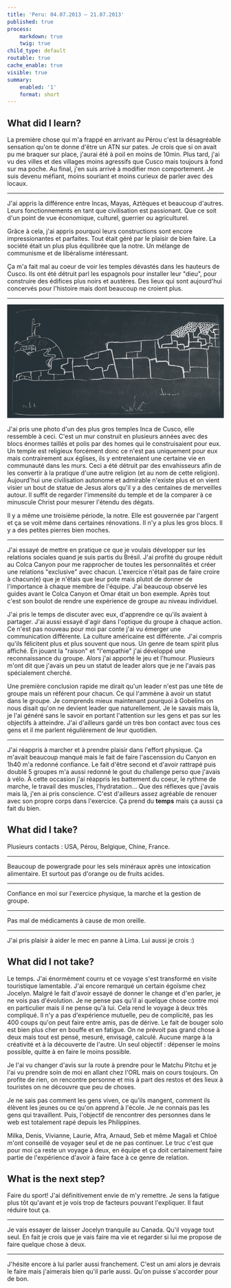 ```yaml
---
title: 'Peru: 04.07.2013 – 21.07.2013'
published: true
process:
    markdown: true
    twig: true
child_type: default
routable: true
cache_enable: true
visible: true
summary:
    enabled: '1'
    format: short
---
```


## What did I learn?

La première chose qui m'a frappé en arrivant au Pérou c'est la désagréable sensation qu'on te donne d'être un ATN sur pates. Je crois que si on avait pu me braquer sur place, j'aurai été à poil en moins de 10min. Plus tard, j'ai vu des villes et des villages moins agressifs que Cusco mais toujours à fond sur ma poche. Au final, j'en suis arrivé à modifier mon comportement. Je suis devenu méfiant, moins souriant et moins curieux de parler avec des locaux.

---

J'ai appris la différence entre Incas, Mayas, Aztèques et beaucoup d'autres. Leurs fonctionnements en tant que civilisation est passionant. Que ce soit d'un point de vue économique, culturel, guerrier ou agriculturel.

Grâce à cela, j'ai appris pourquoi leurs constructions sont encore impressionantes et parfaites. Tout était géré par le plaisir de bien faire. La société était un plus plus équilibrée que la notre. Un mélange de communisme et de libéralisme intéressant.


Ça m'a fait mal au coeur de voir les temples dévastés dans les hauteurs de Cusco. Ils ont été détruit parl les espagnols pour installer leur "dieu", pour construire des édifices plus noirs et austères. Des lieux qui sont aujourd'hui concervés pour l'histoire mais dont beaucoup ne croient plus.

---

![](temple_cusco.jpg)

J'ai pris une photo d'un des plus gros temples Inca de Cusco, elle ressemble à ceci. C'est un mur construit en plusieurs années avec des blocs énormes taillés et polis par des homes qui le construisaient pour eux. Un temple est religieux forcément donc ce n'est pas uniquement pour eux mais contrairement aux églises, ils y entretenaient une certaine vie en communauté dans les murs. Ceci a été détruit par des envahisseurs afin de les convertir à la pratique d'une autre religion (et au nom de cette religion). Aujourd'hui une civilisation autonome et admirable n'existe plus et on vient visier un bout de statue de Jesus alors qu'il y a des centaines de merveilles autour. Il suffit de regarder l'immensité du temple et de la comparer à ce minuscule Christ pour mesurer l'étendu des dégats.

Il y a même une troisième période, la notre. Elle est gouvernée par l'argent et ça se voit même dans certaines rénovations. Il n'y a plus les gros blocs. Il y a des petites pierres bien moches.

---

J'ai essayé de mettre en pratique ce que je voulais développer sur les relations sociales quand je suis partis du Brésil. J'ai profité du groupe réduit au Colca Canyon pour me rapprocher de toutes les personnalités et créer une relations "exclusive" avec chacun. L'exercice n'était pas de faire croire à chacun(e) que je n'étais que leur pote mais plutot de donner de l'importance à chaque membre de l'équipe. J'ai beaucoup observé les guides avant le Colca Canyon et Omar était un bon exemple. Après tout c'est son boulot de rendre une expérience de groupe au niveau individuel.

J'ai pris le temps de discuter avec eux, d'apprendre ce qu'ils avaient à partager. J'ai aussi essayé d'agir dans l'optique du groupe à chaque action. Ce n'est pas nouveau pour moi par conte j'ai vu émerger une communication différente. La culture américaine est différente. J'ai compris qu'ils félicitent plus et plus souvent que nous. Un genre de team spirit plus affiché. En jouant la "raison" et "l'empathie" j'ai développé une reconnaissance du groupe. Alors j'ai apporté le jeu et l'humour. Plusieurs m'ont dit que j'avais un peu un statut de leader alors que je ne l'avais pas spécialement cherché.

Une première conclusion rapide me dirait qu'un leader n'est pas une tête de groupe mais un référent pour chacun. Ce qui l'ammène à avoir un statut dans le groupe. Je comprends mieux maintenant pourquoi à Gobelins on nous disait qu'on ne devient leader que naturellement. Je le savais mais là, je l'ai généré sans le savoir en portant l'attention sur les gens et pas sur les objectifs à atteindre. J'ai d'ailleurs gardé un très bon contact avec tous ces gens et il me parlent régulièrement de leur quotidien.

---

J'ai réappris à marcher et à prendre plaisir dans l'effort physique. Ça m'avait beaucoup manqué mais le fait de faire l'ascenssion du Canyon en 1h40 m'a redonné confiance. Le fait d'être second et d'avoir rattrapé puis doublé 5 groupes m'a aussi redonné le gout du challenge perso que j'avais à vélo. À cette occasion j'ai réappris les battement du coeur, le rythme de marche, le travail des muscles, l'hydratation... Que des réflexes que j'avais mais là, j'en ai pris conscience. C'est d'ailleurs assez agréable de renouer avec son propre corps dans l'exercice. Ça prend du **temps** mais ça aussi ça fait du bien.

## What did I take?

Plusieurs contacts : USA, Pérou, Belgique, Chine, France.

---

Beaucoup de powergrade pour les sels minéraux après une intoxication alimentaire. Et surtout pas d'orange ou de fruits acides.

---

Confiance en moi sur l'exercice physique, la marche et la gestion de groupe.

---

Pas mal de médicaments à cause de mon oreille.

---

J'ai pris plaisir à aider le mec en panne à Lima. Lui aussi je crois :)

## What did I not take?

Le temps. J'ai énormément courru et ce voyage s'est transformé en visite touristique lamentable. J'ai encore remarqué un certain égoïsme chez Jocelyn. Malgré le fait d'avoir essayé de donner le change et d'en parler, je ne vois pas d'évolution. Je ne pense pas qu'il ai quelque chose contre moi en particulier mais il ne pense qu'à lui. Cela rend le voyage à deux très compliqué. Il n'y a pas d'expérience mutuelle, peu de complicité, pas les 400 coups qu'on peut faire entre amis, pas de dérive. Le fait de bouger solo est bien plus cher en bouffe et en fatigue. On ne prévoit pas grand chose à deux mais tout est pensé, mesuré, envisagé, calculé. Aucune marge à la créativité et à la découverte de l'autre. Un seul objectif : dépenser le moins possible, quitte à en faire le moins possible.

Je l'ai vu changer d'avis sur la route à prendre pour le Matchu Pitchu et je l'ai vu prendre soin de moi en allant chez l'ORL mais on cours toujours. On profite de rien, on rencontre personne et mis à part des restos et des lieux à touristes on ne découvre que peu de choses.

Je ne sais pas comment les gens viven, ce qu'ils mangent, comment ils élèvent les jeunes ou ce qu'on apprend à l'école. Je ne connais pas les gens qui travaillent. Puis, l'objectif de rencontrer des personnes dans le web est totalement rapé depuis les Philippines.

Milka, Denis, Vivianne, Laurie, Afra, Arnaud, Seb et même Magali et Chloé m'ont conseillé de voyager seul et de ne pas continuer. Le truc c'est que pour moi ça reste un voyage à deux, en équipe et ça doit certainement faire partie de l'expérience d'avoir à faire face à ce genre de relation.

## What is the next step?

Faire du sport! J'ai définitivement envie de m'y remettre. Je sens la fatigue plus tôt qu'avant et je vois trop de facteurs pouvant l'expliquer. Il faut réduire tout ça.

---

Je vais essayer de laisser Jocelyn tranquile au Canada. Qu'il voyage tout seul. En fait je crois que je vais faire ma vie et regarder si lui me propose de faire quelque chose à deux.

---

J'hésite encore à lui parler aussi franchement. C'est un ami alors je devrais le faire mais j'aimerais bien qu'il parle aussi. Qu'on puisse s'accorder pour de bon.
